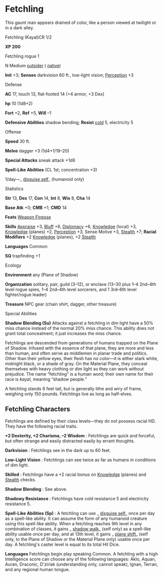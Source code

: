 # Fetchling

This gaunt man appears drained of color, like a person viewed at twilight or in a dark alley.

Fetchling (Kayal)CR 1/2

**XP 200**

Fetchling rogue 1

N Medium [outsider](monsters/creatureTypes.md#_outsider) ( [native](monsters/creatureTypes.md#_native-subtype))

**Init** +3; **Senses** darkvision 60 ft., low-light vision; [Perception](additionalMonsters/../skills/perception.md#_perception) +3

Defense

**AC** 17, touch 13, flat-footed 14 (+4 armor, +3 Dex)

**hp** 10 (1d8+2)

**Fort** +2, **Ref** +5, **Will** –1

**Defensive Abilities** shadow bending; **Resist** [cold](monsters/creatureTypes.md#_cold-subtype) 5, electricity 5

Offense

**Speed** 30 ft.

**Melee** dagger +3 (1d4+1/19–20)

**Special Attacks** sneak attack +1d6

**Spell-Like Abilities** (CL 1st; concentration +3)

1/day—_ [disguise self](additionalMonsters/../spells/disguiseSelf.md#_disguise-self)_ (humanoid only)

Statistics

**Str** 13, **Dex** 17, **Con** 14, **Int** 8, **Wis** 8, **Cha** 14

**Base Atk** +0; **CMB** +1; **CMD** 14

**Feats** [Weapon Finesse](additionalMonsters/../feats.md#_weapon-finesse)

**Skills** [Appraise](additionalMonsters/../skills/appraise.md#_appraise) +3, [Bluff](additionalMonsters/../skills/bluff.md#_bluff) +6, [Diplomacy](additionalMonsters/../skills/diplomacy.md#_diplomacy) +6, [Knowledge](additionalMonsters/../skills/knowledge.md#_knowledge) (local) +3, [Knowledge](additionalMonsters/../skills/knowledge.md#_knowledge) (planes) +2, [Perception](additionalMonsters/../skills/perception.md#_perception) +3, Sense Motive +3, [Stealth](additionalMonsters/../skills/stealth.md#_stealth) +7; **Racial Modifiers** +2 [Knowledge](additionalMonsters/../skills/knowledge.md#_knowledge) (planes), +2 [Stealth](additionalMonsters/../skills/stealth.md#_stealth)

**Languages** Common

**SQ** trapfinding +1

Ecology

**Environment** any (Plane of Shadow)

**Organization** solitary, pair, guild (3–12), or enclave (13–30 plus 1–4 2nd–4th level rogue spies, 1–4 2nd–4th level sorcerers, and 1 3rd–6th level fighter/rogue leader)

**Treasure** NPC gear (chain shirt, dagger, other treasure)

Special Abilities

**Shadow Blending (Su)** Attacks against a fetchling in dim light have a 50% miss chance instead of the normal 20% miss chance. This ability does not grant total concealment; it just increases the miss chance.

Fetchlings are descended from generations of humans trapped on the Plane of Shadow. Infused with the essence of that plane, they are more and less than human, and often serve as middlemen in planar trade and politics. Other than their yellow eyes, their flesh has no color—it is either stark white, midnight black, or a shade of gray. On the Material Plane, they conceal themselves with heavy clothing or dim light so they can work without prejudice. The name “fetchling” is a human word; their own name for their race is _kayal_, meaning “shadow people.”

A fetchling stands 6 feet tall, but is generally lithe and wiry of frame, weighing only 150 pounds. Fetchlings live as long as half-elves.

## Fetchling Characters

Fetchlings are defined by their class levels—they do not possess racial HD. They have the following racial traits.

**+2 Dexterity, +2 Charisma, –2 Wisdom** : Fetchlings are quick and forceful, but often strange and easily distracted easily by errant thoughts.

**Darkvision** : Fetchlings see in the dark up to 60 feet.

**Low-Light Vision** : Fetchlings can see twice as far as humans in conditions of dim light.

**Skilled** : Fetchlings have a +2 racial bonus on [Knowledge](additionalMonsters/../skills/knowledge.md#_knowledge) (planes) and [Stealth](additionalMonsters/../skills/stealth.md#_stealth) checks.

**Shadow Blending** : See above.

**Shadowy Resistance** : Fetchlings have cold resistance 5 and electricity resistance 5.

**Spell-Like Abilities (Sp)** : A fetchling can use _ [disguise self](additionalMonsters/../spells/disguiseSelf.md#_disguise-self)_ once per day as a spell-like ability. It can assume the form of any humanoid creature using this spell-like ability. When a fetchling reaches 9th level in any combination of classes, it gains _ [shadow walk](additionalMonsters/../spells/shadowWalk.md#_shadow-walk)_ (self only) as a spell-like ability usable once per day, and at 13th level, it gains _ [plane shift](additionalMonsters/../spells/planeShift.md#_plane-shift)_ (self only, to the Plane of Shadow or the Material Plane only) usable once per day. A fetchling's caster level is equal to its total Hit Dice.

**Languages** Fetchlings begin play speaking Common. A fetchling with a high Intelligence score can choose any of the following languages: Aklo, Aquan, Auran, Draconic, D'ziriak (understanding only, cannot speak), Ignan, Terran, and any regional human tongue.


